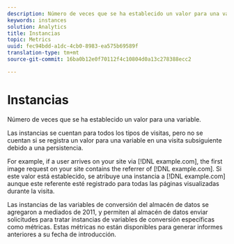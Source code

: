 ```yaml
---
description: Número de veces que se ha establecido un valor para una variable.
keywords: instances
solution: Analytics
title: Instancias
topic: Metrics
uuid: fec94bdd-a1dc-4cb0-8983-ea575b69589f
translation-type: tm+mt
source-git-commit: 16ba0b12e0f70112f4c10804d0a13c278388ecc2

---
```



# Instancias

Número de veces que se ha establecido un valor para una variable.

Las instancias se cuentan para todos los tipos de visitas, pero no se cuentan si se registra un valor para una variable en una visita subsiguiente debido a una persistencia.

For example, if a user arrives on your site via [!DNL example.com], the first image request on your site contains the referrer of [!DNL example.com]. Si este valor está establecido, se atribuye una instancia a [!DNL example.com] aunque este referente esté registrado para todas las páginas visualizadas durante la visita.

Las instancias de las variables de conversión del almacén de datos se agregaron a mediados de 2011, y permiten al almacén de datos enviar solicitudes para tratar instancias de variables de conversión específicas como métricas. Estas métricas no están disponibles para generar informes anteriores a su fecha de introducción.
